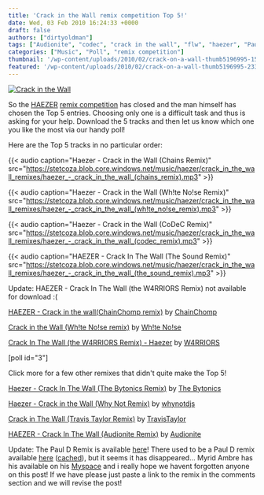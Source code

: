 ```yaml
---
title: 'Crack in the Wall remix competition Top 5!'
date: Wed, 03 Feb 2010 16:24:33 +0000
draft: false
authors: ["dirtyoldman"]
tags: ["Audionite", "codec", "crack in the wall", "flw", "haezer", "Paul D", "remix competition", "The Bytonics", "the sound", "Travis Taylor", "Warriors", "Wh!te No!se", "Why Not"]
categories: ["Music", "Poll", "remix competition"]
thumbnail: '/wp-content/uploads/2010/02/crack-on-a-wall-thumb5196995-150x150.jpg'
featured: '/wp-content/uploads/2010/02/crack-on-a-wall-thumb5196995-233x190.jpg'
---
```


[![](/wp-content/uploads/2010/02/crack-on-a-wall-thumb5196995.jpg "Crack in the Wall")](/2010/02/03/crack-in-the-wall-remix-competition-top-5/crack-on-a-wall-thumb5196995/)

So the [HAEZER](http://www.facebook.com/pages/HAEZER/24353086721 "HAEZER") [remix competition](/2009/12/04/remix-competition-haezer-crack-in-the-wall/ "HAEZER Remix Comp") has closed and the man himself has chosen the Top 5 entries. Choosing only one is a difficult task and thus is asking for your help. Download the 5 tracks and then let us know which one you like the most via our handy poll!

Here are the Top 5 tracks in no particular order:

{{< audio
    caption="Haezer - Crack in the Wall (Chains Remix)"
    src="https://stetcoza.blob.core.windows.net/music/haezer/crack_in_the_wall_remixes/haezer_-_crack_in_the_wall_(chains_remix).mp3" >}}

{{< audio
    caption="Haezer - Crack in the Wall (Wh!te No!se Remix)"
    src="https://stetcoza.blob.core.windows.net/music/haezer/crack_in_the_wall_remixes/haezer_-_crack_in_the_wall_(wh!te_no!se_remix).mp3" >}}

{{< audio
    caption="Haezer - Crack in the Wall (CoDeC Remix)"
    src="https://stetcoza.blob.core.windows.net/music/haezer/crack_in_the_wall_remixes/haezer_-_crack_in_the_wall_(codec_remix).mp3" >}}

{{< audio
    caption="HAEZER - Crack In The Wall (The Sound Remix)"
    src="https://stetcoza.blob.core.windows.net/music/haezer/crack_in_the_wall_remixes/haezer_-_crack_in_the_wall_(the_sound_remix).mp3" >}}

Update: HAEZER - Crack In The Wall (the W4RRIORS Remix) not available for download :(

 [HAEZER - Crack in the wall(ChainChomp remix)](http://soundcloud.com/industrial86/haezer-crack-in-the-wall-chains-remix) by [ChainChomp](http://soundcloud.com/industrial86)

 [Crack in the Wall (Wh!te No!se remix)](http://soundcloud.com/wh-te-no-se/crack-in-the-wall-wh-te-no-se-remix) by [Wh!te No!se](http://soundcloud.com/wh-te-no-se)

 [Crack In The Wall (the W4RRIORS Remix) - Haezer](http://soundcloud.com/w4rriors/crack-in-the-wall-the-w4rriors-remix-haezer) by [W4RRIORS](http://soundcloud.com/w4rriors)

\[poll id="3"\]

Click more for a few other remixes that didn't quite make the Top 5!

[Haezer - Crack In The Wall (The Bytonics Remix)](http://soundcloud.com/user3195608/crackinthewall_thebytonicsremix) by [The Bytonics](http://soundcloud.com/user3195608)

[Haezer - Crack in the Wall (Why Not Remix)](http://soundcloud.com/whynotdjs/haezer-crack-in-the-wall-why-not-remix) by [whynotdjs](http://soundcloud.com/whynotdjs)

[Crack in The Wall (Travis Taylor Remix)](http://soundcloud.com/travistaylor/crack-in-the-wall-travis-taylor-remix) by [TravisTaylor](http://soundcloud.com/travistaylor)

[HAEZER - Crack In The Wall (Audionite Remix)](http://soundcloud.com/audionite/haezer-crack-in-the-wall-audionite-remix) by [Audionite](http://soundcloud.com/audionite)

Update: The Paul D Remix is available [here](http://www.spiralrecordings.com/files/Haezer-Crack-In-The-Wall-PaulD-RMX.mp3 "Paul D Remix")! There used to be a Paul D remix available [here](http://soundcloud.com/paul-d/haezer-crack-in-the-wall-pauld-rmx) ([cached](http://74.125.95.132/search?q=cache:2Pydpe0D0IEJ:soundcloud.com/paul-d/haezer-crack-in-the-wall-pauld-rmx+Haezer+Crack+In+The+Wall+Remix+paul+d&cd=1&hl=en&ct=clnk&gl=za&client=firefox-a)), but it seems it has disappeared... Myrid Ambre has his available on his [Myspace](http://www.myspace.com/myridambre "Myrid Ambre") and i really hope we havent forgotten anyone on this post! If we have please just paste a link to the remix in the comments section and we will revise the post!

